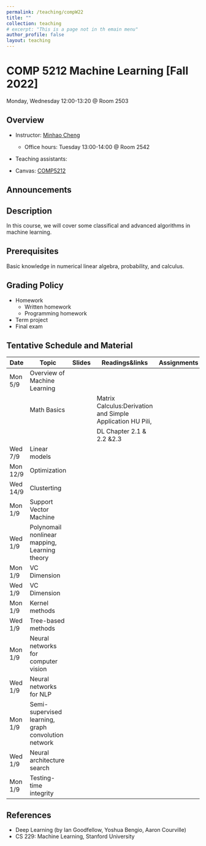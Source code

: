 ```yaml
---
permalink: /teaching/compW22
title: ""
collection: teaching
# excerpt: "This is a page not in th emain menu"
author_profile: false
layout: teaching
---
```


# COMP 5212 Machine Learning [Fall 2022]
Monday, Wednesday 12:00-13:20 @ Room 2503
## Overview
- Instructor: [Minhao Cheng](https://cmhcbb.github.io)
    - Office hours: Tuesday 13:00-14:00 @ Room 2542

- Teaching assistants:
- Canvas: [COMP5212](https://canvas.ust.hk/courses/45487)

## Announcements

## Description
In this course, we will cover some classifical and advanced algorithms in machine learning.
## Prerequisites
Basic knowledge in numerical linear algebra, probability, and calculus. 
## Grading Policy
- Homework 
    - Written homework
    - Programming homework
- Term project
- Final exam


## Tentative Schedule and Material


|  Date   | Topic                        | Slides | Readings&links | Assignments |
|  ----   | ----                         | ----   | ----           | ----        |
| Mon 5/9 | Overview of Machine Learning |        |                |             |
|         | Math Basics                  |        | Matrix Calculus:Derivation and Simple Application HU Pili,                |             |
|         |                              |        | DL Chapter 2.1 & 2.2 &2.3                                                                          |             |
| Wed 7/9 | Linear models |        |                |             |
| Mon 12/9 | Optimization |        |                |             |
| Wed 14/9 | Clusterting |        |                |             |
| Mon 1/9 | Support Vector Machine |        |                |             |
| Wed 1/9 | Polynomail nonlinear mapping, Learning theory |        |                |             |    
| Mon 1/9 | VC Dimension |        |                |             |    
| Wed 1/9 | VC Dimension |        |                |             | 
| Mon 1/9 | Kernel methods |        |                |             |
| Wed 1/9 | Tree-based methods |        |                |             |
| Mon 1/9 | Neural networks for computer vision |        |                |             |
| Wed 1/9 | Neural networks for NLP |        |                |             |
| Mon 1/9 | Semi-supervised learning, graph convolution network |        |                |             |
| Wed 1/9 | Neural architecture search |        |                |             |
| Mon 1/9 | Testing-time integrity  |        |                |             |

## References
- Deep Learning (by Ian Goodfellow, Yoshua Bengio, Aaron Courville)
- CS 229: Machine Learning, Stanford University
